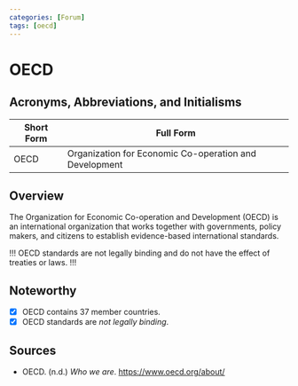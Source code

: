 ```yaml
---
categories: [Forum]
tags: [oecd]
---
```


# OECD

## Acronyms, Abbreviations, and Initialisms

| Short Form | Full Form |
| - | - |
| OECD | Organization for Economic Co-operation and Development |

## Overview

The Organization for Economic Co-operation and Development (OECD) is an international organization that works together with governments, policy makers, and citizens to establish evidence-based international standards.

!!!
OECD standards are not legally binding and do not have the effect of treaties or laws.
!!!

## Noteworthy

- [x] OECD contains 37 member countries.
- [x] OECD standards are *not legally binding*.

## Sources

- OECD. (n.d.) *Who we are*. https://www.oecd.org/about/